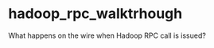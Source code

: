 hadoop_rpc_walktrhough
======================

What happens on the wire when Hadoop RPC call is issued?
